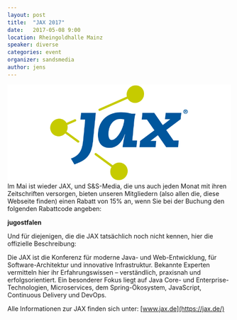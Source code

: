 ```yaml
---
layout: post
title:  "JAX 2017"
date:   2017-05-08 9:00
location: Rheingoldhalle Mainz
speaker: diverse
categories: event
organizer: sandsmedia
author: jens
---
```


<img src="/assets/articles/2017/jax.png" class="speaker" />
Im Mai ist wieder JAX, und S&S-Media, die uns auch jeden Monat mit ihren Zeitschriften
versorgen, bieten unseren Mitgliedern (also allen die, diese Webseite finden) einen Rabatt
von 15% an, wenn Sie bei der Buchung den folgenden Rabattcode angeben:

**jugostfalen**

Und für diejenigen, die die JAX tatsächlich noch nicht kennen, hier die offizielle Beschreibung:

Die JAX ist die Konferenz für moderne Java- und Web-Entwicklung, für Software-Architektur und innovative Infrastruktur. 
Bekannte Experten vermitteln hier ihr Erfahrungswissen – verständlich, praxisnah und erfolgsorientiert. 
Ein besonderer Fokus liegt auf Java Core- und Enterprise-Technologien, Microservices, dem Spring-Ökosystem, 
JavaScript, Continuous Delivery und DevOps.

Alle Informationen zur JAX finden sich unter: [www.jax.de](https://jax.de/)
